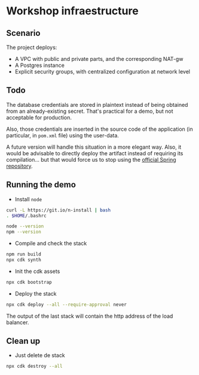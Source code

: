 # Workshop infraestructure

## Scenario

The project deploys:

* A VPC with public and private parts, and the corresponding NAT-gw
* A Postgres instance
* Explicit security groups, with centralized configuration at network level

## Todo

The database credentials are stored in plaintext instead of being obtained from
an already-existing secret. That's practical for a demo, but not acceptable for
production.

Also, those credentials are inserted in the source code of the application (in particular,
in `pom.xml` file) using the user-data.

A future version will handle this situation in a more elegant way. Also, it would be
advisable to directly deploy the artifact instead of requiring its compilation... but
that would force us to stop using the [official Spring repository](https://github.com/spring-petclinic/spring-framework-petclinic).

## Running the demo

* Install `node`

```bash
curl -L https://git.io/n-install | bash
. $HOME/.bashrc 

node --version
npm --version
```

* Compile and check the stack

```bash
npm run build
npx cdk synth
```

* Init the cdk assets

```bash
npx cdk bootstrap
```

* Deploy the stack

```bash
npx cdk deploy --all --require-approval never
```

The output of the last stack will contain the http address of the load balancer.


## Clean up

* Just delete de stack

```bash
npx cdk destroy --all
```